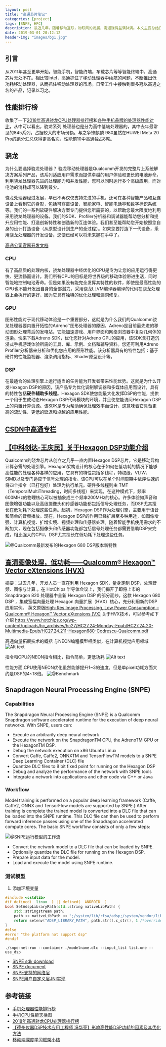 ```yaml
---
layout: post
title: "高通芯片笔记"
categories: [project]
tags: [SNPE, HPC]
description: 最近几年，随着移动互联，物联网的发展，高通赚得盆满钵满。本文主要总结日常工作汇总接触到与高通相关的一些东西。
date: 2019-03-01 20:12:12
header-img: "images/bg1.jpg"
---
```



## 引言

从2011年甚至更早开始，智能手机，智能终端，车载芯片等等智能终端中，高通芯片无处不在。相比较Intel，高通抓住了移动处理器中续航的问题，不断推出低功耗移动处理器，从而抓住移动处理器的市场。日常工作中接触到很多冠以高通之名的产品，记录以习之。

## 性能排行榜

收集了一下[2018年高通骁龙CPU处理器排行榜](https://www.xianshua.net/top/5534.html)和[各种手机品牌的处理器性能对比](http://mobile.zol.com.cn/soc/)，从中可以看出，骁龙系列
处理器也是分为高中低端处理器的，其中去年最常见的845系列，占据较大的市场份额。与之争锋麒麟
980虽然在HUWEI Meta 20 Pro的跑分汇总获得更高名次，性能前10中高通独占8席。

## 骁龙

为什么要选择骁龙处理器？
骁龙移动处理器是Qualcomm开发的完整片上系统解决方案系列产品，该系列适应用户需求而提供卓越的用户体验和更长的电池寿命。利用骁龙处理器先进的处理能力和并发性能，您可以同时运行多个高级应用，而对电池的消耗却可以降到最少。

骁龙处理器经过发展，早已不再仅仅支持先进的手机，还可在各种智能产品和互连设备上看到它的身影，包括可穿戴设备、智能家电、智能电话亭和数字标识系统等。我们的一系列软硬件解决方案专门提供您所需要的，以帮助您最大限度地利用采用骁龙处理器的设备。我们的SDK、Profiler分析器和调试器能帮助您分析和提升应用性能、打造创新特性和创造新的互连体验。我们甚至能帮助您开始按照您自身的设计打造设备（从原型设计到生产的全过程）。如果您要打造下一代设备，采用骁龙处理器的开发设备，您便已经可以将未来握在手中了。

[高通公司官网开发文档](https://developer.qualcomm.com/)

### CPU

有了高品质的处理内核，骁龙处理器中经优化的CPU是专为让您的应用运行得更快、更流畅而设计。我们所有CPU的目标是将世界级的移动体验带进生活，同时智能地控制电池寿命。但是如果没有能完全发挥其特性的软件，即使是最高性能的CPU也不能开发出自身的全部潜力。采用骁龙LLVM编译器编译的代码在骁龙处理器上会执行的更好，因为它具有独特的优化处理和漏洞修复。

### GPU

图形性能对于现代移动体验是一个重要部分，这就是为什么我们的Qualcomm骁龙处理器要内置开拓性的Adreno™图形处理器的原因。Adreno是目前最先进的移动图形处理背后的发电站，它能加速游戏、用户界面和网络浏览器中复杂几何体的渲染。快来下载Adreno SDK，优化您针对Adreno GPU的应用，该SDK含打造沉浸式手机游戏体验所需的工具、库、示例、文档和辅导资料。您还可利用Adreno Profiler分析器来分析和优化您应用的图形性能。该分析器具有的特性包括：基于硬件的性能监视器、渲染调用指标、Shader原型设计等。

### DSP

在最适合的处理引擎上运行适当的任务能为开发者带来性能优势。这就是为什么开发Hexagon DSP的原因，该产品专为优化调制解调器和多媒体应用而设计，具有的特性包括**硬件辅助多线程**。Hexagon SDK使您能最大化发挥DSP的性能，提供一个用于生成动态Hexagon DSP代码模块的环境，并且使您能访问Hexagon DSP上的内置计算资源。该SDK是专为帮助确保处理效率而设计，这意味着它具备更高的流动性、更低的延迟和卓越的应用性能。

## [CSDN中高通专栏](https://qualcomm.csdn.net/)


## [【中科创达-王庆民】关于Hexagon DSP功能介绍](https://blog.csdn.net/awangqm/article/details/49333385)
Qualcomm的晓龙芯片从创立之几乎一直内置Hexagon DSP芯片，它是移动异构计算必需的处理引擎。Hexagon架构设计的核心在于如何在低功耗的情况下能够高性能的处理各种各样的应用，它具有的特性包括多线程，特权级，VLIW，SIMD以及专门适应于信号处理的指令。该CPU可以在单个时间周期中依序快速的将四个指令（已打包好）处理为执行单元。硬件多线程则由 TMT（TemporalMultiThreading，时间多线程）来实现，在这种模式下，频率600MHz的物理核心可以被抽象成三个频率200MHz的核心。许多体验如声音和图像增强功能以及高级摄像头和传感器功能都包括信号处理任务，而DSP尤其擅长在低功耗下处理这些任务。起初，Hexagon DSP作为处理引擎，主要用于语音和简单的音频播放。现在，Hexagon DSP的作用已经扩展至多种用途，如图像增强、计算机视觉、扩增实境、视频处理和传感器处理。随着智能手机使用需求的不断加大，现在包括摄像头和传感器功能都包括信号处理任务都需要借助DSP来完成，相比强大的CPU，DSP尤其擅长在低功耗下处理这些任务。

![@Qualcomm最新发布的Hexagon 680 DSP版本新特性](https://cwlseu.github.io/images/dsp/820.png)


## [高清图像处理，低功耗——Qualcomm® Hexagon™ Vector eXtensions (HVX)](https://www.csdn.net/article/a/2015-09-15/15828177)

摘要：过去几年，开发人员一直在利用 Hexagon SDK，量身定制 DSP，处理音频、图像与计算 。在 HotChips 半导体会议上，我们揭开了即将上市的 Snapdragon 820 处理器中全新 Hexagon DSP 的部分面纱。这款 Hexagon 680 DSP ，集成宽幅向量处理 Hexagon 向量扩展（HVX）核心，充分利用新的DSP 应用实例。
英文原版[High-Res Image Processing, Low Power Consumption – Qualcomm® Hexagon™ Vector eXtensions (VX)](https://developer.qualcomm.com/blog/high-res-image-processing-low-power-consumption-qualcomm-hexagon-vector-extensions-vx)
关于HVX技术，可以参考如下介绍
https://www.hotchips.org/wp-content/uploads/hc_archives/hc27/HC27.24-Monday-Epub/HC27.24.20-Multimedia-Epub/HC27.24.211-Hexagon680-Codrescu-Qualcomm.pdf

高通向量拓展技术的概括
与NEON编程模型相类似，在计算机视觉应用领域
![Alt text](https://cwlseu.github.io/images/dsp/DSP-HVX.png)


指令和CPU的NEON指令相比，指令简单，更低功耗
![Alt text](https://cwlseu.github.io/images/dsp/DSP-Difference.png)

性能方面,CPU使用NEON优化虽然能够提升1~3的速度，但是单pixel功耗方面大约是DSP的4~18倍。
![@Benchmark](https://cwlseu.github.io/images/dsp/DSP-Benchmark.png)

## Snapdragon Neural Processing Engine (SNPE)
### Capabilities
The Snapdragon Neural Processing Engine (SNPE) is a Qualcomm Snapdragon software accelerated runtime for the execution of deep neural networks. With SNPE, users can:

* Execute an arbitrarily deep neural network
* Execute the network on the SnapdragonTM CPU, the AdrenoTM GPU or the HexagonTM DSP.
* Debug the network execution on x86 Ubuntu Linux
* Convert Caffe, Caffe2, ONNXTM and TensorFlowTM models to a SNPE Deep Learning Container (DLC) file
* Quantize DLC files to 8 bit fixed point for running on the Hexagon DSP
* Debug and analyze the performance of the network with SNPE tools
* Integrate a network into applications and other code via C++ or Java

### Workflow
Model training is performed on a popular deep learning framework (Caffe, Caffe2, ONNX and TensorFlow models are supported by SNPE.) After training is complete the trained model is converted into a DLC file that can be loaded into the SNPE runtime. This DLC file can then be used to perform forward inference passes using one of the Snapdragon accelerated compute cores.
The basic SNPE workflow consists of only a few steps:

![@SNPE运行模型的工作流](https://cwlseu.github.io/images/dsp/snpe.png)
* Convert the network model to a DLC file that can be loaded by SNPE.
* Optionally quantize the DLC file for running on the Hexagon DSP.
* Prepare input data for the model.
* Load and execute the model using SNPE runtime.

### 测试模型
1. 添加环境变量
```cpp
#include <cstdlib>
#if defined(__linux__) || defined(__ANDROID__)
bool SetAdspLibraryPath(std::string nativeLibPath) {
    std::stringstream path;
    path << nativeLibPath << ";/system/lib/rfsa/adsp;/system/vendor/lib/rfsa/adsp;/dsp";
    return setenv("ADSP_LIBRARY_PATH", path.str().c_str(), 1 /*override*/) == 0;
}
#else
#error "the platform not support dsp"
#endif
```

`./snpe-net-run --container ./modelname.dlc --input_list list.one --use_dsp`


- [SNPE sdk download](https://developer.qualcomm.com/software/qualcomm-neural-processing-sdk)
- [SNPE document](https://developer.qualcomm.com/docs/snpe/overview.html)
- [SNPE支持的网络层](https://developer.qualcomm.com/docs/snpe/network_layers.html)
- [SNPE用户自定义层JNI实现](https://blog.csdn.net/guvcolie/article/details/77937786)

## 参考链接

- [手机处理器性能排行榜](http://mobile.zol.com.cn/soc/)
- [手机CPU性能天梯图](http://www.mydrivers.com/zhuanti/tianti/01/)
- [2018年高通骁龙CPU处理器排行榜](https://www.xianshua.net/top/5534.html)
- [【德州仪器DSP技术应用工程师 冯华亮】影响高性能DSP功耗的因素及其优化方法](http://www.ti.com.cn/general/cn/docs/gencontent.tsp?contentId=61574)
- [移动端深度学习框架小结](https://blog.csdn.net/yuanlulu/article/details/80857211)
